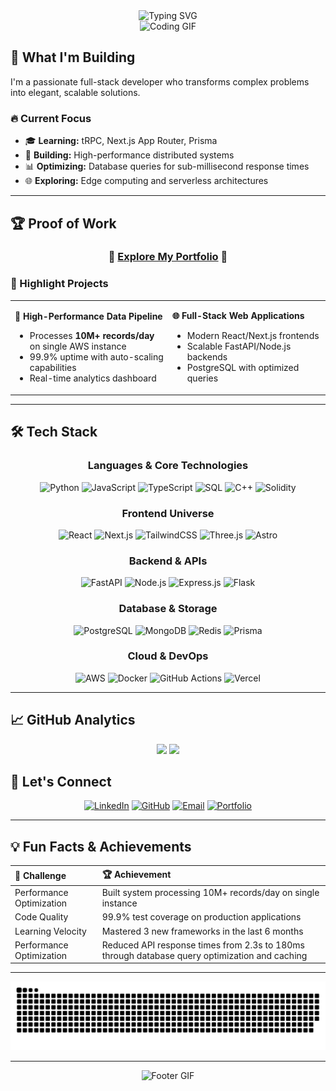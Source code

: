 

<div align="center">
  <img src="https://readme-typing-svg.herokuapp.com?font=Fira+Code&weight=600&size=28&pause=1000&color=36BCF7&center=true&vCenter=true&random=false&width=600&lines=Full-Stack+Developer+%F0%9F%9A%80;Cloud+Architecture+Wizard+%E2%98%81%EF%B8%8F;Building+Systems+That+Scale+%F0%9F%93%88;10M%2B+Records%2FDay+Processing+%F0%9F%92%AA" alt="Typing SVG" />
</div>

<div align="center">
  <img src="https://user-images.githubusercontent.com/74038190/225813708-98b745f2-7d22-48cf-9150-083f1b00d6c9.gif" width="500" alt="Coding GIF"/>
</div>

## 🎯 What I'm Building



I'm a passionate full-stack developer who transforms complex problems into elegant, scalable solutions.
### 🔥 Current Focus
- 🎓 **Learning:** tRPC, Next.js App Router, Prisma
- 🚀 **Building:** High-performance distributed systems
- 📊 **Optimizing:** Database queries for sub-millisecond response times
- 🌐 **Exploring:** Edge computing and serverless architectures

---

## 🏆 Proof of Work

<div align="center">
  
### 🌟 **[Explore My Portfolio](https://my-portfolio-five-puce-60.vercel.app/)** 🌟

</div>

### 💎 Highlight Projects

<table>
<tr>
<td width="50%">

**🚀 High-Performance Data Pipeline**
- Processes **10M+ records/day** on single AWS instance
- 99.9% uptime with auto-scaling capabilities
- Real-time analytics dashboard

</td>
<td width="50%">

**🌐 Full-Stack Web Applications**
- Modern React/Next.js frontends
- Scalable FastAPI/Node.js backends
- PostgreSQL with optimized queries

</td>
</tr>
</table>

---

## 🛠️ Tech Stack

<div align="center">

### Languages & Core Technologies
![Python](https://img.shields.io/badge/Python-3776AB?style=for-the-badge&logo=python&logoColor=white)
![JavaScript](https://img.shields.io/badge/JavaScript-F7DF1E?style=for-the-badge&logo=javascript&logoColor=black)
![TypeScript](https://img.shields.io/badge/TypeScript-007ACC?style=for-the-badge&logo=typescript&logoColor=white)
![SQL](https://img.shields.io/badge/SQL-336791?style=for-the-badge&logo=postgresql&logoColor=white)
![C++](https://img.shields.io/badge/C++-00599C?style=for-the-badge&logo=c%2B%2B&logoColor=white)
![Solidity](https://img.shields.io/badge/Solidity-363636?style=for-the-badge&logo=solidity&logoColor=white)

### Frontend Universe
![React](https://img.shields.io/badge/React-20232A?style=for-the-badge&logo=react&logoColor=61DAFB)
![Next.js](https://img.shields.io/badge/Next.js-000000?style=for-the-badge&logo=nextdotjs&logoColor=white)
![TailwindCSS](https://img.shields.io/badge/Tailwind_CSS-38B2AC?style=for-the-badge&logo=tailwind-css&logoColor=white)
![Three.js](https://img.shields.io/badge/Three.js-000000?style=for-the-badge&logo=three.js&logoColor=white)
![Astro](https://img.shields.io/badge/Astro-FF5D01?style=for-the-badge&logo=astro&logoColor=white)

### Backend & APIs
![FastAPI](https://img.shields.io/badge/FastAPI-009688?style=for-the-badge&logo=fastapi&logoColor=white)
![Node.js](https://img.shields.io/badge/Node.js-339933?style=for-the-badge&logo=nodedotjs&logoColor=white)
![Express.js](https://img.shields.io/badge/Express.js-000000?style=for-the-badge&logo=express&logoColor=white)
![Flask](https://img.shields.io/badge/Flask-000000?style=for-the-badge&logo=flask&logoColor=white)

### Database & Storage
![PostgreSQL](https://img.shields.io/badge/PostgreSQL-336791?style=for-the-badge&logo=postgresql&logoColor=white)
![MongoDB](https://img.shields.io/badge/MongoDB-47A248?style=for-the-badge&logo=mongodb&logoColor=white)
![Redis](https://img.shields.io/badge/Redis-DC382D?style=for-the-badge&logo=redis&logoColor=white)
![Prisma](https://img.shields.io/badge/Prisma-2D3748?style=for-the-badge&logo=prisma&logoColor=white)

### Cloud & DevOps
![AWS](https://img.shields.io/badge/AWS-232F3E?style=for-the-badge&logo=amazon-aws&logoColor=white)
![Docker](https://img.shields.io/badge/Docker-2496ED?style=for-the-badge&logo=docker&logoColor=white)
![GitHub Actions](https://img.shields.io/badge/GitHub_Actions-2088FF?style=for-the-badge&logo=github-actions&logoColor=white)
![Vercel](https://img.shields.io/badge/Vercel-000000?style=for-the-badge&logo=vercel&logoColor=white)

</div>

---

## 📈 GitHub Analytics

<div align="center">
  <img height="180em" src="https://github-readme-stats.vercel.app/api?username=MathioLucas&show_icons=true&theme=radical&include_all_commits=true&count_private=true&hide_border=true"/>
  <img height="180em" src="https://github-readme-stats.vercel.app/api/top-langs/?username=MathioLucas&layout=compact&theme=radical&hide_border=true"/>
</div>


## 🌟 Let's Connect 

<div align="center">
  
[![LinkedIn](https://img.shields.io/badge/LinkedIn-Connect-0077B5?style=for-the-badge&logo=linkedin&logoColor=white)](https://www.linkedin.com/in/mathio-luca-3aa258290)
[![GitHub](https://img.shields.io/badge/GitHub-Follow-100000?style=for-the-badge&logo=github&logoColor=white)](https://github.com/MathioLucas)
[![Email](https://img.shields.io/badge/Email-Contact-D14836?style=for-the-badge&logo=gmail&logoColor=white)](mailto:luca.mathio1@gmail.com)
[![Portfolio](https://img.shields.io/badge/Portfolio-Visit-FF5722?style=for-the-badge&logo=todoist&logoColor=white)](https://my-portfolio-five-puce-60.vercel.app/)

</div>

---

## 💡 Fun Facts & Achievements

<div align="center">

| 🎯 **Challenge** | 🏆 **Achievement** |
|:---|:---|
| Performance Optimization | Built system processing 10M+ records/day on single instance |
| Code Quality | 99.9% test coverage on production applications |
| Learning Velocity | Mastered 3 new frameworks in the last 6 months |
| Performance Optimization | Reduced API response times from 2.3s to 180ms through database query optimization and caching |


</div>

---


<div align="center">
  <img src="https://raw.githubusercontent.com/platane/platane/output/github-contribution-grid-snake-dark.svg" alt="GitHub Snake"/>
</div>

<div align="center">
  

</div>

---

<div align="center">
  <img src="https://user-images.githubusercontent.com/74038190/212284100-561aa473-3905-4a80-b561-0d28506553ee.gif" width="800" alt="Footer GIF"/>
</div>
